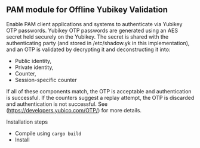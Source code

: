 ## PAM module for Offline Yubikey Validation

Enable PAM client applications and systems to authenticate
via Yubikey OTP passwords. Yubikey OTP passwords are generated
using an AES secret held securely on the Yubikey. The secret
is shared with the authenticating party (and stored in /etc/shadow.yk
in this implementation), and an OTP is validated by
decrypting it and deconstructing it into:

- Public identity,
- Private identity,
- Counter,
- Session-specific counter

If all of these components match, the OTP is acceptable and authentication
is successful. If the counters suggest a replay attempt, the OTP is discarded and
authentication is not successful. See (https://developers.yubico.com/OTP/) for
more details.

Installation steps

- Compile using ```cargo build```
- Install 





